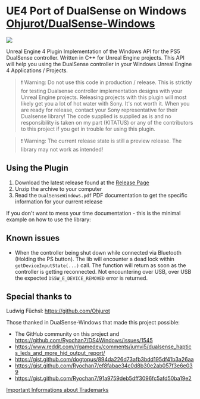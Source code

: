 # UE4 Port of DualSense on Windows [Ohjurot/DualSense-Windows](https://github.com/Ohjurot/DualSense-Windows)
![](https://raw.githubusercontent.com/Ohjurot/DualSense-Windows/main/Doc/GitHub_readme/header.png)

Unreal Engine 4 Plugin Implementation of the Windows API for the PS5 DualSense controller.  Written in C++ for Unreal Engine projects. This API will help you using the DualSense controller in your Windows Unreal Engine 4 Applications / Projects.

> :exclamation: ​Warning: Do not use this code in production / release. This is strictly for testing Dualsense controller implementation designs with your Unreal Engine projects. Releasing projects with this plugin will most likely get you a lot of hot water with Sony. It's not worth it. When you are ready for release, contact your Sony representative for their Dualsense library! The code supplied is supplied as is and no responsibility is taken on my part (KITATUS) or any of the contributors to this project if you get in trouble for using this plugin.

> :exclamation: ​Warning: The current release state is still a preview release. The library may not work as intended!

## Using the Plugin

1. Download the latest release found at the [Release Page](https://github.com/Ohjurot/DualSense-Windows/releases)
2. Unzip the archive to your computer
3. Read the `DualSenseWindows.pdf`  PDF documentation to get the specific information for your current release

If you don't want to mess your time documentation - this is the minimal example on how to use the library:

## Known issues 

- When the controller being shut down while connected via Bluetooth (Holding the PS button). The lib will encounter a dead lock within `getDeviceInputState(...)` call. The function will return as soon as the controller is getting reconnected. Not encountering over USB, over USB the expected `DS5W_E_DEVICE_REMOVED` error is returned. 

## Special thanks to

Ludwig Füchsl: https://github.com/Ohjurot

Those thanked in DualSense-Windows that made this project possible:

- The GitHub community on this project and https://github.com/Ryochan7/DS4Windows/issues/1545
- https://www.reddit.com/r/gamedev/comments/jumvi5/dualsense_haptics_leds_and_more_hid_output_report/
- https://gist.github.com/dogtopus/894da226d73afb3bdd195df41b3a26aa
- https://gist.github.com/Ryochan7/ef8fabae34c0d8b30e2ab057f3e6e039
- https://gist.github.com/Ryochan7/91a9759deb5dff3096fc5afd50ba19e2



[Important Informations about Trademarks](https://github.com/Ohjurot/DualSense-Windows/blob/main/TRADEMARKS.md)
